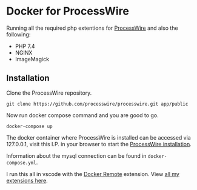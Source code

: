 # Docker for ProcessWire

Running all the required php extentions for [ProcessWire](https://github.com/processwire/processwire) and also the following:

* PHP 7.4
* NGINX
* ImageMagick

## Installation

Clone the ProcessWire repository.
```
git clone https://github.com/processwire/processwire.git app/public
```

Now run docker compose command and you are good to go.

```
docker-compose up
```

The docker container where ProcessWire is installed can be accessed via 127.0.0.1, visit this I.P. in your browser to start the [ProcessWire installation](https://processwire.com/docs/start/install/new/).

Information about the mysql connection can be found in `docker-compose.yml`.

I run this all in vscode with the [Docker Remote](https://github.com/Microsoft/vscode-remote-release) extension. View [all my extensions here](https://github.com/Geerodge/dotfiles).
